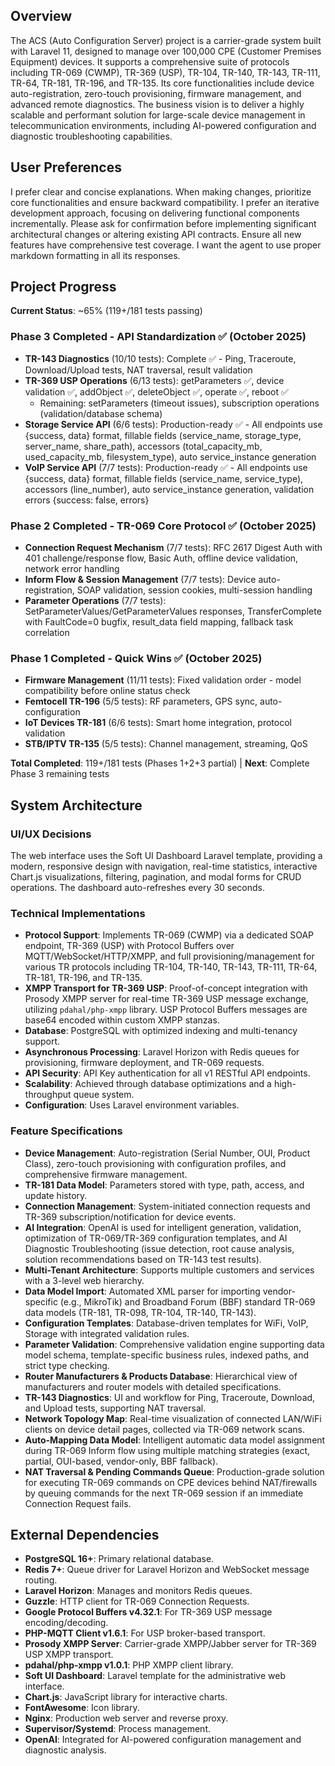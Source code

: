 ## Overview
The ACS (Auto Configuration Server) project is a carrier-grade system built with Laravel 11, designed to manage over 100,000 CPE (Customer Premises Equipment) devices. It supports a comprehensive suite of protocols including TR-069 (CWMP), TR-369 (USP), TR-104, TR-140, TR-143, TR-111, TR-64, TR-181, TR-196, and TR-135. Its core functionalities include device auto-registration, zero-touch provisioning, firmware management, and advanced remote diagnostics. The business vision is to deliver a highly scalable and performant solution for large-scale device management in telecommunication environments, including AI-powered configuration and diagnostic troubleshooting capabilities.

## User Preferences
I prefer clear and concise explanations. When making changes, prioritize core functionalities and ensure backward compatibility. I prefer an iterative development approach, focusing on delivering functional components incrementally. Please ask for confirmation before implementing significant architectural changes or altering existing API contracts. Ensure all new features have comprehensive test coverage. I want the agent to use proper markdown formatting in all its responses.

## Project Progress

**Current Status**: ~65% (119+/181 tests passing)

### Phase 3 Completed - API Standardization ✅ (October 2025)
- **TR-143 Diagnostics** (10/10 tests): Complete ✅ - Ping, Traceroute, Download/Upload tests, NAT traversal, result validation
- **TR-369 USP Operations** (6/13 tests): getParameters ✅, device validation ✅, addObject ✅, deleteObject ✅, operate ✅, reboot ✅
  - Remaining: setParameters (timeout issues), subscription operations (validation/database schema)
- **Storage Service API** (6/6 tests): Production-ready ✅ - All endpoints use {success, data} format, fillable fields (service_name, storage_type, server_name, share_path), accessors (total_capacity_mb, used_capacity_mb, filesystem_type), auto service_instance generation
- **VoIP Service API** (7/7 tests): Production-ready ✅ - All endpoints use {success, data} format, fillable fields (service_name, service_type), accessors (line_number), auto service_instance generation, validation errors {success: false, errors}

### Phase 2 Completed - TR-069 Core Protocol ✅ (October 2025)
- **Connection Request Mechanism** (7/7 tests): RFC 2617 Digest Auth with 401 challenge/response flow, Basic Auth, offline device validation, network error handling
- **Inform Flow & Session Management** (7/7 tests): Device auto-registration, SOAP validation, session cookies, multi-session handling
- **Parameter Operations** (7/7 tests): SetParameterValues/GetParameterValues responses, TransferComplete with FaultCode=0 bugfix, result_data field mapping, fallback task correlation

### Phase 1 Completed - Quick Wins ✅ (October 2025)
- **Firmware Management** (11/11 tests): Fixed validation order - model compatibility before online status check
- **Femtocell TR-196** (5/5 tests): RF parameters, GPS sync, auto-configuration
- **IoT Devices TR-181** (6/6 tests): Smart home integration, protocol validation
- **STB/IPTV TR-135** (5/5 tests): Channel management, streaming, QoS

**Total Completed**: 119+/181 tests (Phases 1+2+3 partial) | **Next**: Complete Phase 3 remaining tests

## System Architecture

### UI/UX Decisions
The web interface uses the Soft UI Dashboard Laravel template, providing a modern, responsive design with navigation, real-time statistics, interactive Chart.js visualizations, filtering, pagination, and modal forms for CRUD operations. The dashboard auto-refreshes every 30 seconds.

### Technical Implementations
- **Protocol Support**: Implements TR-069 (CWMP) via a dedicated SOAP endpoint, TR-369 (USP) with Protocol Buffers over MQTT/WebSocket/HTTP/XMPP, and full provisioning/management for various TR protocols including TR-104, TR-140, TR-143, TR-111, TR-64, TR-181, TR-196, and TR-135.
- **XMPP Transport for TR-369 USP**: Proof-of-concept integration with Prosody XMPP server for real-time TR-369 USP message exchange, utilizing `pdahal/php-xmpp` library. USP Protocol Buffers messages are base64 encoded within custom XMPP stanzas.
- **Database**: PostgreSQL with optimized indexing and multi-tenancy support.
- **Asynchronous Processing**: Laravel Horizon with Redis queues for provisioning, firmware deployment, and TR-069 requests.
- **API Security**: API Key authentication for all v1 RESTful API endpoints.
- **Scalability**: Achieved through database optimizations and a high-throughput queue system.
- **Configuration**: Uses Laravel environment variables.

### Feature Specifications
- **Device Management**: Auto-registration (Serial Number, OUI, Product Class), zero-touch provisioning with configuration profiles, and comprehensive firmware management.
- **TR-181 Data Model**: Parameters stored with type, path, access, and update history.
- **Connection Management**: System-initiated connection requests and TR-369 subscription/notification for device events.
- **AI Integration**: OpenAI is used for intelligent generation, validation, optimization of TR-069/TR-369 configuration templates, and AI Diagnostic Troubleshooting (issue detection, root cause analysis, solution recommendations based on TR-143 test results).
- **Multi-Tenant Architecture**: Supports multiple customers and services with a 3-level web hierarchy.
- **Data Model Import**: Automated XML parser for importing vendor-specific (e.g., MikroTik) and Broadband Forum (BBF) standard TR-069 data models (TR-181, TR-098, TR-104, TR-140, TR-143).
- **Configuration Templates**: Database-driven templates for WiFi, VoIP, Storage with integrated validation rules.
- **Parameter Validation**: Comprehensive validation engine supporting data model schema, template-specific business rules, indexed paths, and strict type checking.
- **Router Manufacturers & Products Database**: Hierarchical view of manufacturers and router models with detailed specifications.
- **TR-143 Diagnostics**: UI and workflow for Ping, Traceroute, Download, and Upload tests, supporting NAT traversal.
- **Network Topology Map**: Real-time visualization of connected LAN/WiFi clients on device detail pages, collected via TR-069 network scans.
- **Auto-Mapping Data Model**: Intelligent automatic data model assignment during TR-069 Inform flow using multiple matching strategies (exact, partial, OUI-based, vendor-only, BBF fallback).
- **NAT Traversal & Pending Commands Queue**: Production-grade solution for executing TR-069 commands on CPE devices behind NAT/firewalls by queuing commands for the next TR-069 session if an immediate Connection Request fails.

## External Dependencies
- **PostgreSQL 16+**: Primary relational database.
- **Redis 7+**: Queue driver for Laravel Horizon and WebSocket message routing.
- **Laravel Horizon**: Manages and monitors Redis queues.
- **Guzzle**: HTTP client for TR-069 Connection Requests.
- **Google Protocol Buffers v4.32.1**: For TR-369 USP message encoding/decoding.
- **PHP-MQTT Client v1.6.1**: For USP broker-based transport.
- **Prosody XMPP Server**: Carrier-grade XMPP/Jabber server for TR-369 USP XMPP transport.
- **pdahal/php-xmpp v1.0.1**: PHP XMPP client library.
- **Soft UI Dashboard**: Laravel template for the administrative web interface.
- **Chart.js**: JavaScript library for interactive charts.
- **FontAwesome**: Icon library.
- **Nginx**: Production web server and reverse proxy.
- **Supervisor/Systemd**: Process management.
- **OpenAI**: Integrated for AI-powered configuration management and diagnostic analysis.